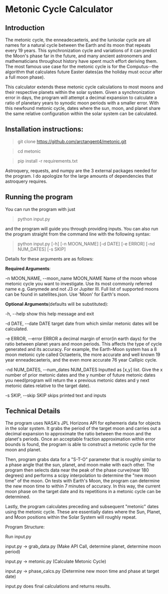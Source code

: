 # **Metonic Cycle Calculator**

## Introduction
The metonic cycle, the enneadecaeteris, and the lunisolar cycle are all names for a natural cycle between the Earth and its moon that repeats every 19 years. This synchronization cycle and variations of it can predict the Moon's phase far in the future, and many ancient astronomers and mathematicians throughout history have spent much effort deriving them. The most famous use case for the metonic cycle is for the Computus--the algorithm that calculates future Easter dates(as the holiday must occur after a full moon phase). 

This calculator extends these metonic cycle calculations to most moons and their respective planets within the solar system. Given a synchronization error in days, the program will attempt a decimal expansion to calculate a ratio of planetary years to synodic moon periods with a smaller error. With this newfound metonic cycle, dates where  the sun, moon, and planet share the same relative configuration within the solar system can be calculated.

## Installation instructions:
>git clone https://github.com/arctangent4/metonic.git

>cd metonic

>pip install -r requirements.txt


Astroquery, requests, and numpy are the 3 external packages needed for the program. I do apologize for the large amounts of dependencies that astroquery requires.

## Running the program
You can run the program with just
>python input.py

and the program will guide you through providing inputs.
You can also run the program straight from the command line with the following syntax:
>python input.py [-h] [-n MOON_NAME] [-d DATE] [-e ERROR] [-nd NUM_DATES] [-s SKIP]

Details for these arguments are as follows:

**Required Arguments**:

  -n MOON_NAME, --moon_name MOON_NAME
                        Name of the moon whose metonic cycle you want to investigate. Use its most commonly referred name e.g. Ganymede and not J3 or Jupiter III. Full list of supported moons can be found in satellites.json. Use 'Moon' for Earth's moon.
                        
**Optional Arguments**(defaults will be substituted):

  -h, --help            show this help message and exit
  
  -d DATE, --date DATE  target date from which similar metonic dates will be calculated.
  
  -e ERROR, --error ERROR
                         a decimal margin of error(in earth days) for the ratio between planet years and moon periods. This affects the type of cycle generated and its accuracy. For example, the Earth-Moon system has a 8 moon metonic cyle called Octaeteris, the more accurate and well known 19 year enneadecaeteris, and the even more accurate 76 year Callipic cycle. 
                        
  -nd NUM_DATES, --num_dates NUM_DATES
                        Inputted as [x,y] list. Give the x number of prior metonic dates and the y number of future metonic dates you need(program will return the x previous metonic dates and y next metonic dates relative to the target date).
                        
 -s SKIP, --skip SKIP  skips printed text and inputs

 ## Technical Details
The program uses NASA's JPL Horizons API for ephemeris data for objects in the solar system.
It grabs the period of the target moon and carries out a decimal expansion to approximate the ratio between the moon and the planet's periods.
Once an acceptable fraction approximation within error bounds is found, the program is able to construct a metonic cycle for the moon and planet.

Then, program grabs data for a "S-T-O" parameter that is roughly similar to a phase angle that the sun, planet, and moon make with each other.
The program then selects data near the peak of the phase curve(near 180 degrees) and performs a scipy interpolation to determine the "new moon time" of the moon.
On tests with Earth's Moon, the program can determine the new moon time to within 7 minutes of accuracy.
In this way, the current moon phase on the target date and its repetitions in a metonic cycle can be determined.

Lastly, the program calculates preceding and subsequent "metonic" dates using the metonic cycle.
These are essentially dates where the Sun, Planet, and Moon positions within the Solar System will roughly repeat.

Program Structure:

Run input.py

input.py -> grab_data.py (Make API Call, determine planet, determine moon period)

input.py -> metonic.py (Calculate Metonic Cycle)

input.py -> phase_calcs.py (Determine new moon time and phase at target date)

input.py does final calculations and returns results.
